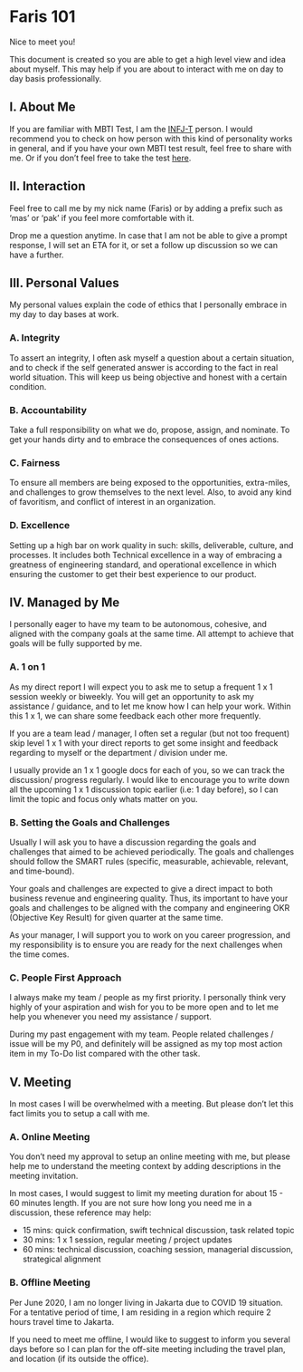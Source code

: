 # Faris 101

Nice to meet you!

This document is created so you are able to get a high level view and idea about myself. This may help if you are about to interact with me on day to day basis professionally. 

## I. About Me

If you are familiar with MBTI Test, I am the [INFJ-T](https://www.16personalities.com/infj-personality) person. I would recommend you to check on how person with this kind of personality works in general, and if you have your own MBTI test result, feel free to share with me. Or if you don’t feel free to take the test [here](https://www.16personalities.com/). 

## II. Interaction

Feel free to call me by my nick name (Faris) or by adding a prefix such as ‘mas’ or ‘pak’ if you feel more comfortable with it. 

Drop me a question anytime. In case that I am not be able to give a prompt response, I will set an ETA for it, or set a follow up discussion so we can have a further.  

## III. Personal Values

My personal values explain the code of ethics that I personally embrace in my day to day bases at work. 

### A. Integrity

To assert an integrity, I often ask myself a question about a certain situation, and to check if the self generated answer is according to the fact in real world situation. This will keep us being objective and honest with a certain condition. 

### B. Accountability

Take a full responsibility on what we do, propose, assign, and nominate. To get your hands dirty and to embrace the consequences of ones actions. 

### C. Fairness

To ensure all members are being exposed to the opportunities, extra-miles, and challenges to grow themselves to the next level. Also, to avoid any kind of favoritism, and conflict of interest in an organization.

### D. Excellence

Setting up a high bar on work quality in such: skills, deliverable, culture, and processes. It includes both Technical excellence in a way of embracing a greatness of engineering standard, and operational excellence in which ensuring the customer to get their best experience to our product.  

## IV. Managed by Me

I personally eager to have my team to be autonomous, cohesive, and aligned with the company goals at the same time. All attempt to achieve that goals will be fully supported by me. 

### A. 1 on 1

As my direct report I will expect you to ask me to setup a frequent 1 x 1 session weekly or biweekly. You will get an opportunity to ask my assistance / guidance, and to let me know how I can help your work. Within this 1 x 1, we can share some feedback each other more frequently. 

If you are a team lead / manager, I often set a regular (but not too frequent) skip level 1 x 1 with your direct reports to get some insight and feedback regarding to myself or the department / division under me.

I usually provide an 1 x 1 google docs  for each of you, so we can track the discussion/ progress regularly. I would like to encourage you to write down all the upcoming 1 x 1 discussion topic earlier (i.e: 1 day before), so I can limit the topic and focus only whats matter on you. 

### B. Setting the Goals and Challenges

Usually I will ask you to have a discussion regarding the goals and challenges that aimed to be achieved periodically. The goals and challenges should follow the SMART rules (specific, measurable, achievable, relevant, and time-bound).

Your goals and challenges are expected to give a direct impact to both business revenue and engineering quality. Thus, its important to have your goals and challenges to be aligned with the company and engineering OKR (Objective Key Result) for given quarter at the same time. 

As your manager, I will support you to work on you career progression, and my responsibility is to ensure you are ready for the next challenges when the time comes.

### C. People First Approach

I always make my team / people as my first priority. I personally think very highly of your aspiration and wish for you to be more open and to let me help you whenever you need my assistance / support. 

During my past engagement with my team. People related challenges / issue will be my P0, and definitely will be assigned as my top most action item in my To-Do list compared with the other task. 

## V. Meeting

In most cases I will be overwhelmed with a meeting. But please don’t let this fact limits you to setup a call with me. 

### A. Online Meeting

You don’t need my approval to setup an online meeting with me, but please help me to understand the meeting context by adding descriptions in the meeting invitation. 

In most cases, I would suggest to limit my meeting duration for about 15 - 60 minutes length. If you are not sure how long you need me in a discussion, these reference may help: 

- 15 mins: quick confirmation, swift technical discussion, task related topic
- 30 mins: 1 x 1 session, regular meeting / project updates
- 60 mins: technical discussion, coaching session, managerial discussion, strategical alignment

### B. Offline Meeting

Per June 2020, I am no longer living in Jakarta due to COVID 19 situation. For a tentative period of time, I am residing in a region which require 2 hours travel time to Jakarta.

 If you need to meet me offline, I would like to suggest to inform you several days before so I can plan for the off-site meeting including the travel plan, and location (if its outside the office).